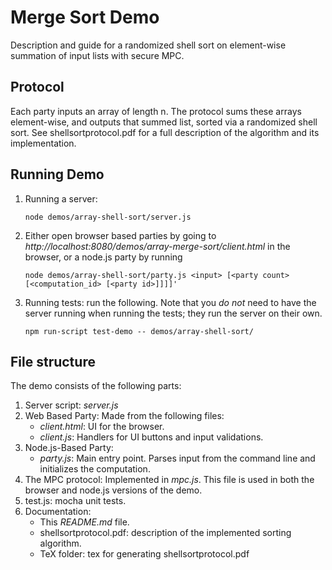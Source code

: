 # Merge Sort Demo

Description and guide for a randomized shell sort on element-wise summation of input lists with secure MPC.

## Protocol
Each party inputs an array of length n. The protocol sums these arrays element-wise, and outputs that summed list, sorted
via a randomized shell sort. See shellsortprotocol.pdf for a full description of the algorithm and its implementation.

## Running Demo

1. Running a server:
    ```shell
    node demos/array-shell-sort/server.js
    ```

2. Either open browser based parties by going to *http://localhost:8080/demos/array-merge-sort/client.html* in the browser, or a node.js party by running 
    ```shell
    node demos/array-shell-sort/party.js <input> [<party count> [<computation_id> [<party id>]]]]'
    ``` 

3. Running tests: run the following. Note that you *do not* need to have the server running when running the tests; they run the server on their own.
    ```shell
    npm run-script test-demo -- demos/array-shell-sort/
    ```

## File structure
The demo consists of the following parts:
1. Server script: *server.js*
2. Web Based Party: Made from the following files:
    * *client.html*: UI for the browser.
    * *client.js*: Handlers for UI buttons and input validations.
3. Node.js-Based Party: 
    * *party.js*: Main entry point. Parses input from the command line and initializes the computation.
4. The MPC protocol: Implemented in *mpc.js*. This file is used in both the browser and node.js versions of the demo.
5. test.js: mocha unit tests.
6. Documentation:
    * This *README.md* file.
    * shellsortprotocol.pdf: description of the implemented sorting algorithm.
    * TeX folder: tex for generating shellsortprotocol.pdf
    

